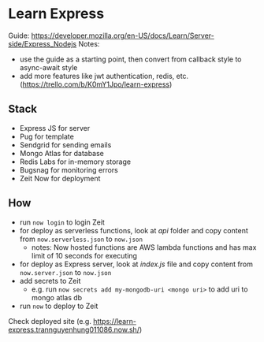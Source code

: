 # Learn Express

Guide: https://developer.mozilla.org/en-US/docs/Learn/Server-side/Express_Nodejs
Notes:

-   use the guide as a starting point, then convert from callback style to async-await style
-   add more features like jwt authentication, redis, etc. (https://trello.com/b/K0mY1Jpo/learn-express)

## Stack

-   Express JS for server
-   Pug for template
-   Sendgrid for sending emails
-   Mongo Atlas for database
-   Redis Labs for in-memory storage
-   Bugsnag for monitoring errors
-   Zeit Now for deployment

## How

-   run `now login` to login Zeit
-   for deploy as serverless functions, look at _api_ folder and copy content from `now.serverless.json` to `now.json`
    -   notes: Now hosted functions are AWS lambda functions and has max limit of 10 seconds for executing
-   for deploy as Express server, look at _index.js_ file and copy content from `now.server.json` to `now.json`
-   add secrets to Zeit
    -   e.g. run `now secrets add my-mongodb-uri <mongo uri>` to add uri to mongo atlas db
-   run `now` to deploy to Zeit

Check deployed site (e.g. https://learn-express.trannguyenhung011086.now.sh/)
